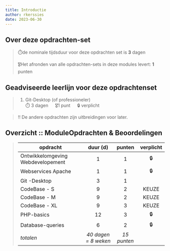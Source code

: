 ```yaml
---
title: Introductie
author: rkerssies
date: 2023-06-30
---
```


## Over deze opdrachten-set
> ⏱️de nominale tijdsduur voor deze opdrachten set is **3** dagen<br>
>
> 🎖️Het afronden van alle opdrachten-sets in deze modules levert: **1** punten<br>

## Geadviseerde leerlijn voor deze opdrachtenset
> 1.  Git-Desktop (of professioneler)<br>
> ⏱️ 3 dagen &emsp; 🎖️1 punt &emsp; 🔒 verplicht

> ‼️ De andere opdrachten zijn uitbreidingen voor later.


##  Overzicht :: ModuleOpdrachten & Beoordelingen
> | **opdracht**             |  **duur (d)**  |     **punten** | **verplicht** |
> |--------------------------|:--------------:|:--------------:|:-----------:|
> | Ontwikkelomgeving Webdevelopement              |    1           |        1       |     🔒      |
> | Webservices Apache       |    1           |        1       |     🔒      |
> | Git -Desktop             |    3           |         1      |             |
> | CodeBase - S             |    9           |         2      |     KEUZE   |
> | CodeBase - M             |    9           |         2      |     KEUZE   |
> | CodeBase - XL            |    9           |         3      |     KEUZE   |
> | PHP-basics               |    12          |         3      |      🔒       |
> | Database-queries         |    6           |         2      |       🔒      |
> | *totalen*                |  *40 dagen = 8 weken*  |  *15 punten* |             |
















